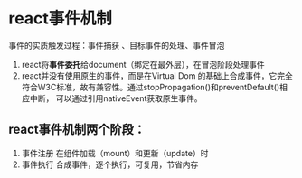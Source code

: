 # react事件机制

事件的实质触发过程：事件捕获 、目标事件的处理、事件冒泡

1. react将**事件委托**给document（绑定在最外层），在冒泡阶段处理事件
2. react并没有使用原生的事件，而是在Virtual Dom 的基础上合成事件，它完全符合W3C标准，故有兼容性。通过stopPropagation()和preventDefault()相应中断，
    可以通过引用nativeEvent获取原生事件。

## react事件机制两个阶段：
1. 事件注册
    在组件加载（mount）和更新（update）时
2. 事件执行
    合成事件，逐个执行，可复用，节省内存
